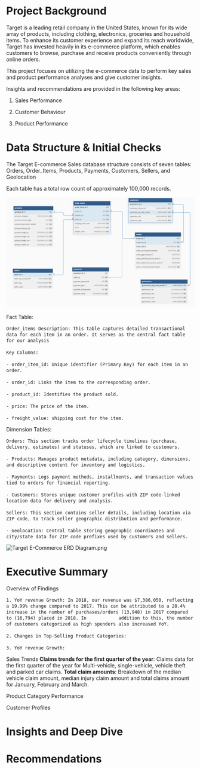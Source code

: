 # Project Background

Target is a leading retail company in the United States, known for its wide array of products, including clothing, electronics, groceries and household items. To enhance its customer experience and expand its reach worldwide, Target has invested heavily in its e-commerce platform, which enables customers to browse, purchase and receive products conveniently through online orders.

This project focuses on utilizing the e-commerce data to perform key sales and product performance analyses and give customer insights.

Insights and recommendations are provided in the following key areas:

1) Sales Performance

2) Customer Behaviour

3) Product Performance 


# Data Structure & Initial Checks

The Target E-commerce Sales database structure consists of seven tables: Orders, Order_Items, Products, Payments, Customers, Sellers, and Geolocation

Each table has a total row count of approximately 100,000 records.

<img width="1080" alt="Target E-Commerce ERD Diagram.png" src="https://github.com/JevaughnNewman/Target-E-Commerce-Sales-Data-Project/blob/ea6b579a2aa48e692d81179ea4248955bd4c84ea/Target%20E-Commerce%20ERD%20Diagram.png">



Fact Table: 

    Order_items Description: This table captures detailed transactional data for each item in an order. It serves as the central fact table for our analysis
  
    Key Columns: 
    
    - order_item_id: Unique identifier (Primary Key) for each item in an order.
    
    - order_id: Links the item to the corresponding order.
    
    - product_id: Identifies the product sold.
    
    - price: The price of the item.
    
    - freight_value: shipping cost for the item.

Dimension Tables: 

    Orders: This section tracks order lifecycle timelines (purchase, delivery, estimates) and statuses, which are linked to customers.
    
    - Products: Manages product metadata, including category, dimensions, and descriptive content for inventory and logistics.
    
    - Payments: Logs payment methods, installments, and transaction values tied to orders for financial reporting.
    
    - Customers: Stores unique customer profiles with ZIP code-linked location data for delivery and analysis.
    
    Sellers: This section contains seller details, including location via ZIP code, to track seller geographic distribution and performance.
    
    - Geolocation: Central table storing geographic coordinates and city/state data for ZIP code prefixes used by customers and sellers.

<img width="1080" alt="Target E-Commerce ERD Diagram.png" src="">

# Executive Summary

Overview of Findings

    1. YoY revenue Growth: In 2018, our revenue was $7,386,050, reflecting a 19.99% change compared to 2017. This can be attributed to a 20.4% increase in the number of purchases/orders (13,948) in 2017 compared to (16,794) placed in 2018. In            addition to this, the number of customers categorized as high spenders also increased YoY.
    
    2. Changes in Top-Selling Product Categories: 
    
    3. YoY revenue Growth:


Sales Trends 
    **Claims trends for the first quarter of the year**: Claims data for the first quarter of the year for Multi-vehicle, single-vehicle, vehicle theft and parked car claims.
    **Total claim amounts**: Breakdown of the median vehicle claim amount, median injury claim amount and total claims amount for January, February and March.

Product Category Performance


Customer Profiles


# Insights and Deep Dive





# Recommendations
